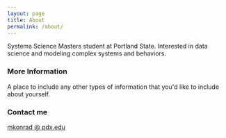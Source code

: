 ```yaml
---
layout: page
title: About
permalink: /about/
---
```


Systems Science Masters student at Portland State. Interested in data science and modeling complex systems and behaviors.

### More Information

A place to include any other types of information that you'd like to include about yourself.

### Contact me

[mkonrad @ pdx.edu](mailto:mkonrad@pdx.edu)

